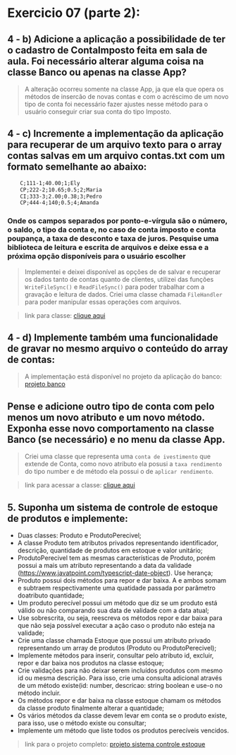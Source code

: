 # Exercicio 07 (parte 2):

## __4 - b)__ Adicione a aplicação a possibilidade de ter o cadastro de ContaImposto feita em sala de aula. Foi necessário alterar alguma coisa na classe Banco ou apenas na classe App?

> A alteração ocorreu somente na classe App, ja que ela que opera os métodos de insercão de novas contas e com o acréscimo
> de um novo tipo de conta foi necessário fazer ajustes nesse método para o usuário conseguir criar sua conta do tipo Imposto.

## __4 - c)__ Incremente a implementação da aplicação para recuperar de um arquivo texto para o array contas salvas em um arquivo contas.txt com um formato semelhante ao abaixo:
```txt
    C;111-1;40.00;1;Ely
    CP;222-2;10.65;0.5;2;Maria
    CI;333-3;2.00;0.38;3;Pedro
    CP;444-4;140;0.5;4;Amanda
```
### Onde os campos separados por ponto-e-vírgula são o número, o saldo, o tipo da conta e, no caso de conta imposto e conta poupança, a taxa de desconto e taxa de juros. Pesquise uma biblioteca de leitura e escrita de arquivos e deixe essa e a próxima opção disponíveis para o usuário escolher

> Implementei e deixei disponível as opções de de salvar e recuperar os dados tanto de contas quanto de clientes, utilizei das funções `WriteFileSync()` e
> `ReadFileSync()` para poder trabalhar com a gravação e leitura de dados. Criei uma classe chamada `FileHandler` para poder manipular essas operações com
> arquivos.

> link para classe: [clique aqui](https://github.com/victordev018/disciplina-POO-ads/blob/main/atividades%20e%20trabalhos/ts/exercicio%205/bank/src/entities/FileHandler.ts)

## __4 - d)__ Implemente também uma funcionalidade de gravar no mesmo arquivo o conteúdo do array de contas:

> A implementação está disponível no projeto da aplicação do banco: [projeto banco](https://github.com/victordev018/disciplina-POO-ads/tree/main/atividades%20e%20trabalhos/ts/exercicio%205/bank)

## Pense e adicione outro tipo de conta com pelo menos um novo atributo e um novo método. Exponha esse novo comportamento na classe Banco (se necessário) e no menu da classe App.

> Criei uma classe que representa uma `conta de ivestimento` que extende de Conta, como novo atributo ela posusi a `taxa rendimento` do tipo number e de
> método ela possui o de `aplicar rendimento`.

> link para acessar a classe: [clique aqui](https://github.com/victordev018/disciplina-POO-ads/blob/main/atividades%20e%20trabalhos/ts/exercicio%205/bank/src/entities/InvestmentAccount.ts)

## __5.__ Suponha um sistema de controle de estoque de produtos e implemente:

- Duas classes: Produto e ProdutoPerecivel;
- A classe Produto tem atributos privados representando identificador, descrição, quantidade de produtos em estoque e valor unitário;
- ProdutoPerecivel tem as mesmas características de Produto, porém possui a mais um atributo representando a data da validade (https://www.javatpoint.com/typescript-date-object). Use herança;
- Produto possui dois métodos para repor e dar baixa. A e ambos somam e subtraem respectivamente uma quatidade passada por parâmetro doatributo quantidade;
- Um produto perecível possui um método que diz se um produto está válido ou não comparando sua data de validade com a data atual;
- Use sobrescrita, ou seja, reescreva os métodos repor e dar baixa para que não seja possível executar a ação caso o produto não esteja na validade;
- Crie uma classe chamada Estoque que possui um atributo privado representando um array de produtos (Produto ou ProdutoPerecivel);
- Implemente métodos para inserir, consultar pelo atributo id, excluir, repor e dar baixa nos produtos na classe estoque;
- Crie validações para não deixar serem incluídos produtos com mesmo id ou mesma descrição. Para isso, crie uma consulta adicional através de um método existe(id: number, descricao: string boolean e use-o no método incluir.
- Os métodos repor e dar baixa na classe estoque chamam os métodos da classe produto finalmente alterar a quantidade;
- Os vários métodos da classe devem levar em conta se o produto existe, para isso, use o método existe ou consultar;
- Implemente um método que liste todos os produtos perecíveis vencidos.

> link para o projeto completo: [projeto sistema controle estoque](https://github.com/victordev018/disciplina-POO-ads/tree/main/atividades%20e%20trabalhos/ts/exercicio%207-p2/stock%20control)
